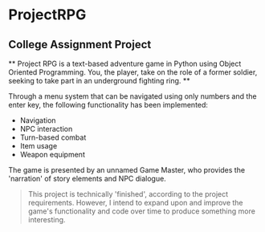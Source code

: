 # ProjectRPG
## College Assignment Project

** Project RPG is a text-based adventure game in Python using Object Oriented Programming. You, the player, take on the role of a former soldier, seeking to take part in an underground fighting ring. **

Through a menu system that can be navigated using only numbers and the enter key, the following functionality has been implemented:
- Navigation
- NPC interaction
- Turn-based combat
- Item usage
- Weapon equipment

The game is presented by an unnamed Game Master, who provides the 'narration' of story elements and NPC dialogue.

> This project is technically 'finished', according to the project requirements. However, I intend to expand upon and improve the game's functionality and code over time to produce something more interesting. 
